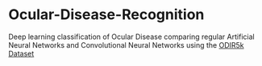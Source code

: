 # Ocular-Disease-Recognition
Deep learning classification of Ocular Disease comparing regular Artificial Neural Networks and Convolutional Neural Networks using the [ODIR5k Dataset](https://www.kaggle.com/andrewmvd/ocular-disease-recognition-odir5k)
